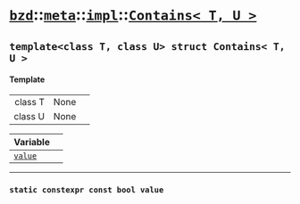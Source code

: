 # [`bzd`](../../../../index.md)::[`meta`](../../../index.md)::[`impl`](../../index.md)::[`Contains< T, U >`](../index.md)

## `template<class T, class U> struct Contains< T, U >`

#### Template
||||
|---:|:---|:---|
|class T|None||
|class U|None||

|Variable||
|:---|:---|
|[`value`](./index.md)||
------
### `static constexpr const bool value`


